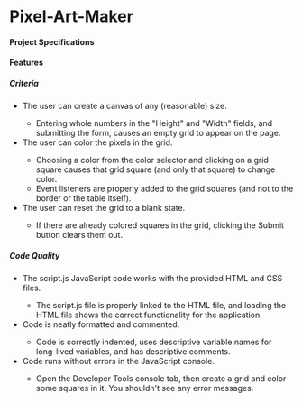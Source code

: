 # Pixel-Art-Maker
<h4>Project Specifications</h4>
<h4>Features</h4>
<h5>Criteria</h5>
<ul>
  <li>The user can create a canvas of any (reasonable) size.</li>
    <ul>
      <li>Entering whole numbers in the "Height" and "Width" fields, and submitting the form, causes an empty grid to appear on the page.</li>
    </ul>
  <li>The user can color the pixels in the grid.</li>
    <ul>
      <li>Choosing a color from the color selector and clicking on a grid square causes that grid square (and only that square) to change color.</li>
      <li>Event listeners are properly added to the grid squares (and not to the border or the table itself).</li>
    </ul>
  <li>The user can reset the grid to a blank state.</li>
    <ul>
      <li>If there are already colored squares in the grid, clicking the Submit button clears them out.</li>
    </ul>
</ul>
<h5>Code Quality</h5>
<ul>
  <li>The script.js JavaScript code works with the provided HTML and CSS files.</li>
    <ul>
      <li>The script.js file is properly linked to the HTML file, and loading the HTML file shows the correct functionality for the application.</li>
    </ul>
  <li>Code is neatly formatted and commented.</li>
    <ul>
      <li>Code is correctly indented, uses descriptive variable names for long-lived variables, and has descriptive comments.</li>
    </ul>
  <li>Code runs without errors in the JavaScript console.</li>
    <ul>
      <li>Open the Developer Tools console tab, then create a grid and color some squares in it. You shouldn't see any error messages.</li>
    </ul>
</ul>
